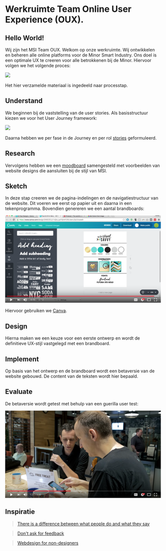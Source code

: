 # Werkruimte Team Online User Experience (OUX).

## Hello World!
Wij zijn het MSI Team OUX. Welkom op onze werkruimte. Wij ontwikkelen en beheren alle online platforms voor de Minor Smart Industry. Ons doel is een optimale UX te creeren voor alle betrokkenen bij de Minor. Hiervoor volgen we het volgende proces:

![](https://uxdworld.files.wordpress.com/2018/04/372a3-1vcq_jokyp1cc0e4-yhnspq.png?w=462&h=823&zoom=2)

Het hier verzamelde materiaal is ingedeeld naar processtap.

## Understand
We beginnen bij de vaststelling van de user stories. Als basisstructuur kiezen we voor het User Journey framework:

![](https://www.mijnmarketing.com/wp-content/uploads/customerjourney-mm-blog-1140x475.png)

Daarna hebben we per fase in de Journey en per rol [stories](https://docs.google.com/spreadsheets/d/e/2PACX-1vRsng8Tesgz6UkqTtDJ87hU6H7b10MNLrTsVqkgvdVcxQSPwz2k0zwCv7R7G-9KRj3V7K2XUyNfNS7i/pubhtml) geformuleerd.

## Research
Vervolgens hebben we een [moodboard](https://docs.google.com/presentation/d/e/2PACX-1vTeisnM6q_5L3mriUnCcLpNyiGq3GuEB1FXaIuvmpXiniOKMPI07RmZ3W2jSPs3qaJ2EB2Jt2ZnSLZR/pub?start=true&loop=true&delayms=5000&slide=id.g3b6f7d82c5_0_12) samengesteld met voorbeelden van website designs die aansluiten bij de stijl van MSI. 

## Sketch
In deze stap creeren we de pagina-indelingen en de navigatiestructuur van de website. Dit voeren we eerst op papier uit en daarna in een tekenprogramma. Bovendien genereren we een aantal brandboards:

[![](https://raw.githubusercontent.com/minorsmart/webdesign/master/images/brandboard.png)](https://youtu.be/ucOGrA15OhM)

Hiervoor gebruiken we [Canva](https://www.canva.com/).

## Design
Hierna maken we een keuze voor een eerste ontwerp en wordt de definitieve UX-stijl vastgelegd met een brandboard.

## Implement
Op basis van het ontwerp en de brandboard wordt een betaversie van de website gebouwd. De content van de teksten wordt hier bepaald.

## Evaluate
De betaversie wordt getest met behulp van een guerilla user test:

[![](https://raw.githubusercontent.com/minorsmart/webdesign/master/images/usertest.png)](https://youtu.be/0YL0xoSmyZI)

## Inspiratie

> [There is a difference between what people do and what they say](https://youtu.be/mxzK4sWfvH8)

> [Don't ask for feedback](https://youtu.be/8tiuWYs5Z-A)

> [Webdesign for non-designers](https://youtu.be/QR4EbVDkWcI)

